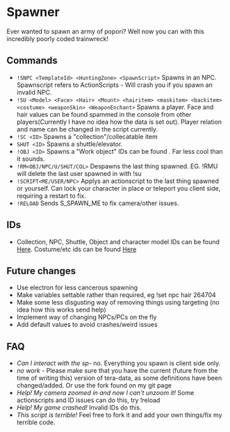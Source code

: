 # Spawner
Ever wanted to spawn an army of popori? Well now you can with this incredibly poorly coded trainwreck!

## Commands
* `!SNPC <TemplateId> <HuntingZone> <SpawnScript>` Spawns in an NPC. Spawnscript refers to ActionScripts - Will crash you if you spawn an invalid NPC.
* `!SU <Model> <Face> <Hair> <Mount> <hairitem> <maskitem> <backitem> <costume> <weaponSkin> <WeaponEnchant>` Spawns a player. Face and hair values can be found spammed in the console from other players(Currently I have no idea how the data is set out). Player relation and name can be changed in the script currently.
* `!SC <ID>` Spawns a "collection"/collecatable item
* `SHUT <ID>` Spawns a shuttle/elevator.
* `!OBJ <ID>` Spawns a "Work object" IDs can be found <here>. Far less cool than it sounds.
* `!RM<OBJ/NPC/U/SHUT/COL>` Despawns the last thing spawned. EG. !RMU will delete the last user spawned in with !su
* `!SCRIPT<ME/USER/NPC>` Applys an actionscript to the last thing spawned or yourself. Can lock your character in place or teleport you client side, requiring a restart to fix.
* `!RELOAD` Sends S_SPAWN_ME to fix camera/other issues.

## IDs
* Collection, NPC, Shuttle, Object and character model IDs can be found [Here](https://docs.google.com/spreadsheets/d/1Inba-tW70grzqisvpdFPpKFfgz5XTptFygjUNb1T1hw/edit?usp=sharing). Costume/etc ids can be found [Here](http://teradatabase.net/)
## Future changes
* Use electron for less cancerous spawning
* Make variables settable rather than required, eg !set npc hair 264704
* Make some less disgusting way of removing things using targeting (no idea how this works send help)
* Implement way of changing NPCs/PCs on the fly
* Add default values to avoid crashes/weird issues

## FAQ
* *Can I interact with the sp-* no. Everything you spawn is client side only.
* *no work* - Please make sure that you have the current (future from the time of writing this) version of tera-data, as some definitions have been changed/added. Or use the fork found on my git page
* *Help! My camera zoomed in and now I can't unzoom it!* Some actionscripts and ID issues can do this, try !reload
* *Help! My game crashed!* Invalid IDs do this.
* *This script is terrible!* Feel free to fork it and add your own things/fix my terrible code.
